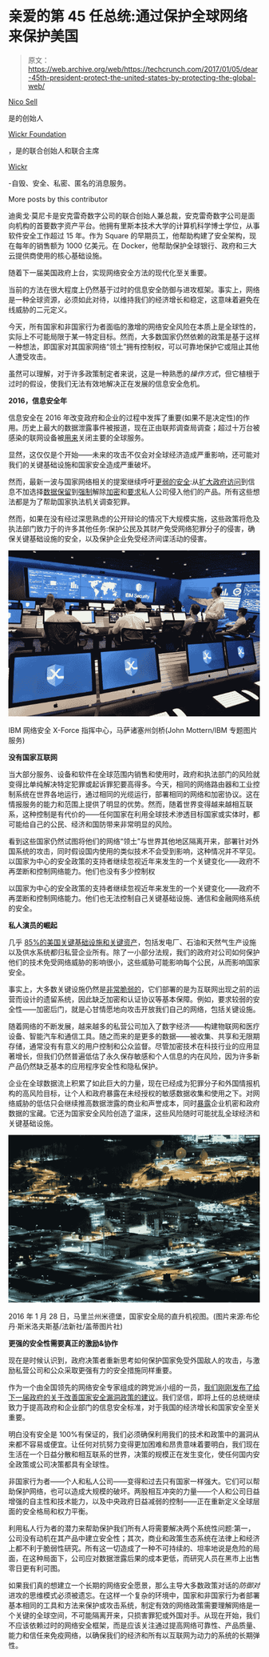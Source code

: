 # 亲爱的第 45 任总统:通过保护全球网络来保护美国

> 原文：<https://web.archive.org/web/https://techcrunch.com/2017/01/05/dear-45th-president-protect-the-united-states-by-protecting-the-global-web/>

[Nico Sell](https://web.archive.org/web/20230321115123/https://www.crunchbase.com/person/nico-sell#/entity)

是的创始人

[Wickr Foundation](https://web.archive.org/web/20230321115123/https://www.wickr.org/)

，是的联合创始人和联合主席

[Wickr](https://web.archive.org/web/20230321115123/https://www.wickr.com/)

-自毁、安全、私密、匿名的消息服务。

More posts by this contributor

迪奥戈·莫尼卡是安克雷奇数字公司的联合创始人兼总裁，安克雷奇数字公司是面向机构的首要数字资产平台。他拥有里斯本技术大学的计算机科学博士学位，从事软件安全工作超过 15 年。作为 Square 的早期员工，他帮助构建了安全架构，现在每年的销售额为 1000 亿美元。在 Docker，他帮助保护全球银行、政府和三大云提供商使用的核心基础设施。

随着下一届美国政府上台，实现网络安全方法的现代化至关重要。

当前的方法在很大程度上仍然基于过时的信息安全防御与进攻框架。事实上，网络是一种全球资源，必须如此对待，以维持我们的经济增长和稳定，这意味着避免在线威胁的二元定义。

今天，所有国家和非国家行为者面临的激增的网络安全风险在本质上是全球性的，实际上不可能局限于某一特定目标。然而，大多数国家仍然依赖的政策是基于这样一种想法，即国家对其国家网络“领土”拥有控制权，可以可靠地保护它或阻止其他人遭受攻击。

虽然可以理解，对于许多政策制定者来说，这是一种熟悉的*操作方式*，但它植根于过时的假设，使我们无法有效地解决正在发展的信息安全危机。

**2016，信息安全年**

信息安全在 2016 年改变政府和企业的过程中发挥了重要(如果不是决定性)的作用。历史上最大的数据泄露事件被报道，现在正由联邦调查局调查；超过十万台被感染的联网设备被[用来](https://web.archive.org/web/20230321115123/https://krebsonsecurity.com/2016/10/hacked-cameras-dvrs-powered-todays-massive-internet-outage/)关闭主要的全球服务。

显然，这仅仅是个开始——未来的攻击不仅会对全球经济造成严重影响，还可能对我们的关键基础设施和国家安全造成严重破坏。

然而，最新一波与国家网络相关的提案继续呼吁[更弱的安全](https://web.archive.org/web/20230321115123/http://www.reuters.com/article/us-yahoo-nsa-fourth-amendment-analysis-idUSKBN14A25F):从[扩大政府访问](https://web.archive.org/web/20230321115123/http://www.nytimes.com/2016/05/09/technology/police-and-tech-giants-wrangle-over-encryption-on-capitol-hill.html?_r=0)到信息不加选择[数据保留](https://web.archive.org/web/20230321115123/http://www.wired.co.uk/article/ip-bill-law-details-passed)到[强制](https://web.archive.org/web/20230321115123/http://www.nytimes.com/2016/05/09/technology/police-and-tech-giants-wrangle-over-encryption-on-capitol-hill.html?_r=0)解除[加密](https://web.archive.org/web/20230321115123/http://www.theregister.co.uk/2016/11/30/investigatory_powers_act_backdoors/)和[要求](https://web.archive.org/web/20230321115123/https://www.wired.com/2016/03/apple-fbi-battle-crypto-wars-just-begun/)私人公司侵入他们的产品。所有这些想法都是为了帮助国家执法机关调查犯罪。

然而，如果在没有经过深思熟虑的公开辩论的情况下大规模实施，这些政策将危及执法部门致力于的许多其他任务:保护公民及其财产免受网络犯罪分子的侵害，确保关键基础设施的安全，以及保护企业免受经济间谍活动的侵害。

![IBM Cyber Security X-Force Command Center Cambridge, MA](img/126c18cd7011160c8e2fa80a0a36e25a.png)

IBM 网络安全 X-Force 指挥中心，马萨诸塞州剑桥(John Mottern/IBM 专题图片服务)

**没有国家互联网**

当大部分服务、设备和软件在全球范围内销售和使用时，政府和执法部门的风险就变得比单纯解决特定犯罪或起诉罪犯要高得多。今天，相同的网络路由器和工业控制系统在世界各地运行，通过相同的光缆运行，部署相同的网络和加密协议。这在情报服务的能力和范围上提供了明显的优势。然而，随着世界变得越来越相互联系，这种控制是有代价的——任何国家在利用全球技术渗透目标国家或实体时，都可能给自己的公民、经济和国防带来非常明显的风险。

看到这些国家仍然试图将他们的网络“领土”与世界其他地区隔离开来，部署针对外国系统的攻击，同时假设国内使用的类似技术不会受到影响，这种情况并不罕见。以国家为中心的安全政策的支持者继续忽视近年来发生的一个关键变化——政府不再垄断和控制网络能力。他们也没有多少控制权

以国家为中心的安全政策的支持者继续忽视近年来发生的一个关键变化——政府不再垄断和控制网络能力。他们也无法控制自己关键基础设施、通信和金融网络系统的安全。

**私人演员的崛起**

几乎 [85%的美国关键基础设施和关键资产](https://web.archive.org/web/20230321115123/https://www.dhs.gov/xlibrary/assets/Physical_Strategy.pdf)，包括发电厂、石油和天然气生产设施以及供水系统都归私营企业所有。除了一小部分法规，我们的政府对公司如何保护他们的技术免受网络威胁的影响很小，这些威胁可能影响每个公民，从而影响国家安全。

事实上，大多数关键设施仍然是[非常脆弱的](https://web.archive.org/web/20230321115123/https://information.rapid7.com/national-exposure-index.html)，它们部署的是为互联网出现之前的运营而设计的遗留系统，因此缺乏加密和认证协议等基本保障。例如，要求较弱的安全性——加密后门，就是心甘情愿地向攻击开放我们自己的网络，包括关键设施。

随着网络的不断发展，越来越多的私营公司加入了数字经济——构建物联网和医疗设备、智能汽车和通信工具。随之而来的是更多的数据——被收集、共享和无限期存储，通常没有有意义的用户控制和公众监督。尽管加密技术在科技行业的应用显著增长，但我们仍然普遍低估了永久保存敏感和个人信息的内在风险，因为许多新产品仍然缺乏基本的应用程序安全性和隐私保护。

企业在全球数据流上积累了如此巨大的力量，现在已经成为犯罪分子和外国情报机构的高风险目标，让个人和政府暴露在未经授权的敏感数据收集和使用之下。对网络威胁的低估只会继续推高数据泄露的商业和声誉成本，同时[暴露](https://web.archive.org/web/20230321115123/https://www.bloomberg.com/news/articles/2016-12-15/stolen-yahoo-data-includes-government-employee-information)企业机密和政府数据的宝藏。它还为国家安全风险创造了温床，这些风险随时可能扰乱全球经济和关键基础设施。

![A helicopter view of the National Security Agency January 28, 2016 in Fort Meade, Maryland. (Photo: BRENDAN SMIALOWSKI/AFP/Getty Images)](img/f29139cbb3c3aa2fb5f5536e539d2320.png)

2016 年 1 月 28 日，马里兰州米德堡，国家安全局的直升机视图。(图片来源:布伦丹·斯米洛夫斯基/法新社/盖蒂图片社)

**更强的安全性需要真正的激励&协作**

现在是时候认识到，政府决策者重新思考如何保护国家免受外国敌人的攻击，与激励私营公司和公众采取更强有力的安全措施同样重要。

作为一个由全国领先的网络安全专家组成的跨党派小组的一员，[我们刚刚发布了给下一届政府的关于改善国家安全漏洞政策的建议](https://web.archive.org/web/20230321115123/https://www.csis.org/analysis/awareness-action-cybersecurity-agenda-45th-president)。我们坚信，即将上任的总统继续致力于提高政府和企业部门的信息安全标准，对于我国的经济增长和国家安全至关重要。

明白没有安全是 100%有保证的，我们必须确保利用我们的技术和政策中的漏洞从来都不容易或便宜。让任何对抗努力变得更加困难和昂贵意味着要明白，我们现在生活在一个日益分散和相互联系的世界，决策的规模正在发生变化，使任何国内安全政策或公司决策都具有全球性。

非国家行为者——个人和私人公司——变得和过去只有国家一样强大。它们可以帮助保护网络，也可以造成大规模的破坏。两股相互冲突的力量——个人和公司日益增强的自主性和技术能力，以及中央政府日益减弱的控制——正在重新定义全球层面的安全格局和权力平衡。

利用私人行为者的潜力来帮助保护我们所有人将需要解决两个系统性问题:第一，公司没有动机在其产品中建立安全性；其次，商业和政策生态系统在法律上和经济上都不利于脆弱性研究。所有这一切造成了一种不可持续的、坦率地说是危险的局面，在这种局面下，公司应对数据泄露后果的成本更低，而研究人员在黑市上出售零日更有利可图。

如果我们真的想建立一个长期的网络安全愿景，那么主导大多数政策对话的*防御对*进攻的思维模式必须被遗忘。在这样一个复杂的环境中，国家和非国家行为者部署基本相同的工具和方法来保护或攻击系统，制定有效的网络政策需要理解网络是一个关键的全球空间，不可能隔离开来，只损害罪犯或外国对手。从现在开始，我们不应该依赖过时的网络安全框架，而是应该关注通过提高网络可靠性、产品质量、能力和信任来免疫网络，以确保我们的经济和所有以互联网为动力的系统的长期弹性。
